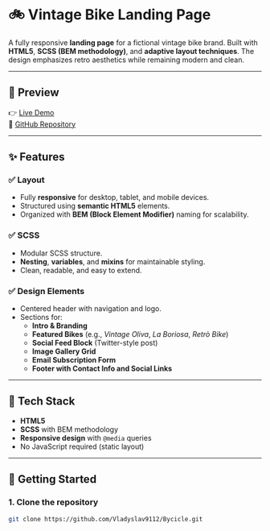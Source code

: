 # 🚲 Vintage Bike Landing Page

A fully responsive **landing page** for a fictional vintage bike brand. Built with **HTML5**, **SCSS (BEM methodology)**, and **adaptive layout techniques**. The design emphasizes retro aesthetics while remaining modern and clean.

---

## 📸 Preview

👉 [Live Demo](https://vladyslav9112.github.io/Bycicle/)  
📁 [GitHub Repository](https://github.com/Vladyslav9112/Bycicle.git)

---

## ✨ Features

### ✅ Layout

- Fully **responsive** for desktop, tablet, and mobile devices.
- Structured using **semantic HTML5** elements.
- Organized with **BEM (Block Element Modifier)** naming for scalability.

### ✅ SCSS

- Modular SCSS structure.
- **Nesting**, **variables**, and **mixins** for maintainable styling.
- Clean, readable, and easy to extend.

### ✅ Design Elements

- Centered header with navigation and logo.
- Sections for:
  - **Intro & Branding**
  - **Featured Bikes** (e.g., _Vintage Oliva_, _La Boriosa_, _Retrò Bike_)
  - **Social Feed Block** (Twitter-style post)
  - **Image Gallery Grid**
  - **Email Subscription Form**
  - **Footer with Contact Info and Social Links**

---

## 🧰 Tech Stack

- **HTML5**
- **SCSS** with BEM methodology
- **Responsive design** with `@media` queries
- No JavaScript required (static layout)

---

## 📁 Getting Started

### 1. Clone the repository

```bash
git clone https://github.com/Vladyslav9112/Bycicle.git
```
